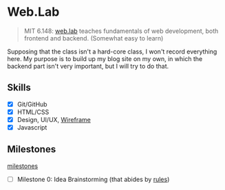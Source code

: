 # Web.Lab

> MIT 6.148: [web.lab](https://weblab.mit.edu/) teaches fundamentals of web
> development, both frontend and backend. (Somewhat easy to learn)

Supposing that the class isn't a hard-core class, I won't record everything here.
My purpose is to build up my blog site on my own, in which the backend part isn't
very important, but I will try to do that.

## Skills

* [x] Git/GitHub
* [x] HTML/CSS
* [x] Design, UI/UX, [Wireframe](https://balsamiq.com/learn/articles/what-are-wireframes/)
* [x] Javascript

## Milestones

[milestones](https://weblab.mit.edu/about/#milestones)

* [ ] Milestone 0: Idea Brainstorming (that abides by [rules](https://weblab.mit.edu/about/#rules))

